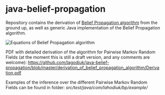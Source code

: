 # java-belief-propagation

Repository contains the derivation of [Belief Propagation algorithm](https://en.wikipedia.org/wiki/Belief_propagation) from the ground up, as well as generic Java implementation of the Belief Propagation algorithm.


![Equations of Belief Propagation algorithm](https://raw.githubusercontent.com/lagodiuk/java-belief-propagation/blob/master/img/belief_propagation.png)

PDF with detailed derivation of the algorithm for Pairwise Markov Random Fields (at the moment this is still a draft version, and any comments are welcome): 
https://github.com/lagodiuk/java-belief-propagation/blob/master/derivation_of_belief_propagation_algorithm/Derivation.pdf

Examples of the inference over the different Pairwise Markov Random Fields can be found in folder: *src/test/java/com/lahodiuk/bp/example/*
